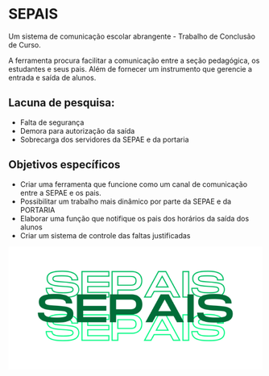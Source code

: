 # SEPAIS
 Um sistema de comunicação escolar abrangente - Trabalho de Conclusão de Curso.
 
A ferramenta procura facilitar a comunicação entre a seção pedagógica, os estudantes e seus pais. Além de fornecer um instrumento que gerencie a entrada e saída de alunos.
<h2>Lacuna de pesquisa: </h2>
 <ul>
 <li>Falta de segurança</li>
 <li>Demora para autorização da saída</li>
 <li>Sobrecarga dos servidores da SEPAE e da portaria</li>
 </ul>
<h2>Objetivos específicos</h2>
<ul>
 <li>Criar uma ferramenta que funcione como um canal de comunicação entre a SEPAE e os pais.</li>
 <li>Possibilitar um trabalho mais dinâmico por parte da SEPAE e da PORTARIA</li>
 <li>Elaborar uma função que notifique os pais dos horários da saída dos alunos</li>
 <li>Criar um sistema de controle das faltas justificadas</li>
</ul>
 
<p align="center">
 <img style="font-align: center;" src="frontend/static/sepais_logo2.png">
</p>
